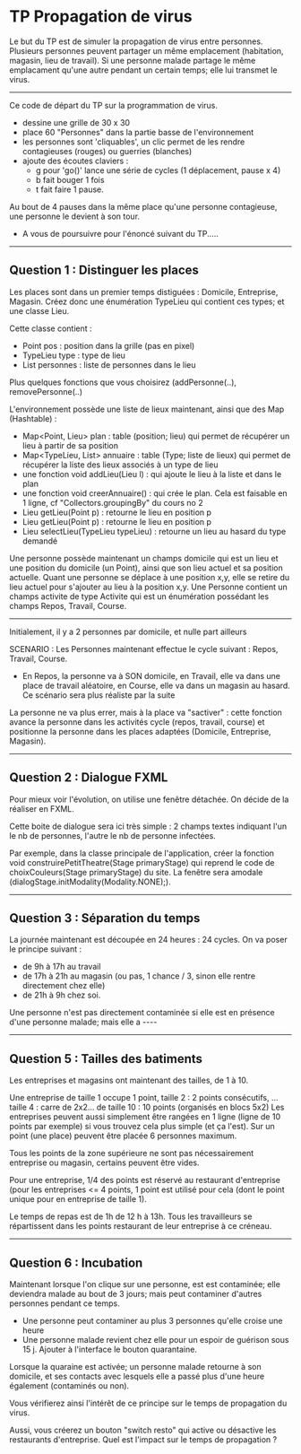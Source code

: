 # TP Propagation de virus

Le but du TP est de simuler la propagation de virus entre personnes. Plusieurs personnes peuvent partager un même emplacement (habitation, magasin, lieu de travail).
Si une personne malade partage le même emplacament qu'une autre pendant un certain temps; elle lui transmet le virus.

----

Ce code de départ du TP sur la programmation de virus. 
- dessine une grille de 30 x 30
- place 60 "Personnes" dans la partie basse de l'environnement
- les personnes sont 'cliquables', un clic permet de les rendre contagieuses (rouges) ou guerries (blanches)
- ajoute des écoutes claviers : 
  - g pour 'go()' lance une série de cycles (1 déplacement, pause x 4)
  - b fait bouger 1 fois
  - t fait faire 1 pause.

Au bout de 4 pauses dans la même place qu'une personne contagieuse, une personne le devient à son tour. 

  - A vous de poursuivre pour l'énoncé suivant du TP.....

---
## Question 1 : Distinguer les places

Les places sont dans un premier temps distiguées : Domicile, Entreprise, Magasin.
Créez donc une énumération TypeLieu qui contient ces types; et une classe Lieu. 
 

Cette classe contient :
 - Point pos : position dans la grille (pas en pixel)
 - TypeLieu type : type de lieu
 - List personnes : liste de personnes dans le lieu

Plus quelques fonctions que vous choisirez (addPersonne(..), removePersonne(..)


L'environnement possède une liste de lieux maintenant, ainsi que des Map (Hashtable) :
 - Map<Point, Lieu> plan : table (position; lieu) qui permet de récupérer un lieu à partir de sa position
 - Map<TypeLieu, List<Lieu>> annuaire : table (Type; liste de lieux) qui permet de récupérer la liste des lieux associés à un type de lieu
 - une fonction void addLieu(Lieu l) : qui ajoute le lieu à la liste et dans le plan
 - une fonction void creerAnnuaire() : qui crée le plan. Cela est faisable en 1 ligne, cf "Collectors.groupingBy" du cours no 2
 - Lieu getLieu(Point p) : retourne le lieu en position p
 - Lieu getLieu(Point p) : retourne le lieu en position p
 - Lieu selectLieu(TypeLieu typeLieu) : retourne un lieu au hasard du type demandé

  Une personne possède maintenant un champs domicile qui est un lieu et une position du domicile (un Point), ainsi que son lieu actuel et sa position actuelle.
Quant une personne se déplace à une position x,y, elle se retire du lieu actuel pour s'ajouter au lieu à la position x,y.
Une Personne contient un champs activite de type Activite qui est un énumération possédant les champs Repos, Travail, Course.
 
---
Initialement, il y a 2 personnes par domicile, et nulle part ailleurs

SCENARIO : Les Personnes maintenant effectue le cycle suivant : Repos, Travail, Course.  
 - En Repos, la personne va à SON domicile, en Travail, elle va dans une place de travail aléatoire, en Course, elle va dans un magasin au hasard. Ce scénario sera plus réaliste par la suite
  
La personne ne va plus errer, mais à la place va "sactiver" : cette fonction avance la personne dans les activités cycle (repos, travail, course) et positionne la personne dans les places adaptées (Domicile, Entreprise, Magasin).

----
## Question 2 : Dialogue FXML
  
Pour mieux voir l'évolution, on utilise une fenêtre détachée.
On décide de la réaliser en FXML.

Cette boite de dialogue sera ici très simple : 2 champs textes indiquant l'un le nb de personnes, l'autre le nb de personne infectées.

Par exemple, dans la classe principale de l'application, créer la fonction void construirePetitTheatre(Stage primaryStage) qui reprend le code de choixCouleurs(Stage primaryStage) du site. La fenêtre sera amodale (dialogStage.initModality(Modality.NONE);).

----

## Question 3 : Séparation du temps

La journée maintenant est découpée en 24 heures : 24 cycles.
On va poser le principe suivant :
 - de 9h à 17h au travail
 - de 17h à 21h au magasin (ou pas, 1 chance / 3, sinon elle rentre directement chez elle)
 - de 21h à 9h chez soi.
  
Une personne n'est pas directement contaminée si elle est en présence d'une personne malade; mais elle a ----

---

## Question 5 : Tailles des batiments

Les entreprises et magasins ont maintenant des tailles, de 1 à 10.

Une entreprise de taille 1 occupe 1 point, taille 2 : 2 points consécutifs, ... taille 4 : carre de 2x2... de taille 10 : 10 points (organisés en blocs 5x2)
Les entreprises peuvent aussi simplement être rangées en 1 ligne (ligne de 10 points par exemple) si vous trouvez cela plus simple (et ça l'est).
Sur un point (une place) peuvent être placée 6 personnes maximum.

Tous les points de la zone supérieure ne sont pas nécessairement entreprise ou magasin, certains peuvent être vides.

Pour une entreprise, 1/4 des points est réservé au restaurant d'entreprise (pour les entreprises <= 4 points, 1 point est utilisé pour cela (dont le point unique pour en entreprise de taille 1).

Le temps de repas est de 1h de 12 h à 13h. Tous les travailleurs se répartissent dans les points restaurant de leur entreprise à ce créneau.


-----
## Question 6 : Incubation

Maintenant lorsque l'on clique sur une personne, est est contaminée; elle deviendra malade au bout de 3 jours; mais peut contaminer d'autres personnes pendant ce temps.
 - Une personne peut contaminer au plus 3 personnes qu'elle croise une heure
 - Une personne malade revient chez elle pour un espoir de guérison sous 15 j.
Ajouter à l'interface le bouton quarantaine.

Lorsque la quaraine est activée; un personne malade retourne à son domicile, et ses contacts avec lesquels elle a passé plus d'une heure également (contaminés ou non).

Vous vérifierez ainsi l'intérêt de ce principe sur le temps de propagation du virus.

Aussi, vous créerez un bouton "switch resto" qui active ou désactive  les restaurants d'entreprise. Quel est l'impact sur le temps de propagation ?

  
